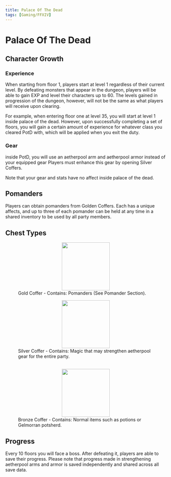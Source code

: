 ```yaml
---
title: Palace Of The Dead
tags: [Gaming/FFXIV]
---
```


# Palace Of The Dead
<style>
figure img {
  display: block;
  margin-left: auto;
  margin-right: auto;
}
</style>



## Character Growth

### Experience
When starting from floor 1, players start at level 1 regardless of their current level. By defeating monsters that appear in the dungeon, players will be able to gain EXP and level their characters up to 60. The levels gained in progression of the dungeon, however, will not be the same as what players will receive upon clearing.

For example, when entering floor one at level 35, you will start at level 1 inside palace of the dead. However, upon successfully completing a set of floors, you will gain a certain amount of experience for whatever class you cleared PotD with, which will be applied when you exit the duty.

### Gear

inside PotD, you will use an aetherpool arm and aetherpool armor instead of your equipped gear Players must enhance this gear by opening Silver Coffers.

Note that your gear and stats have no affect inside palace of the dead.

## Pomanders
Players can obtain pomanders from Golden Coffers. Each has a unique affects, and up to three of each pomander can be held at any time in a shared inventory to be used by all party members.

## Chest Types
<figure>
<img 
src='http://img.finalfantasyxiv.com/lds/h/p/exfG7TCcnGkpp1equTd_rjxp6Y.jpg' width='150' height='150'></img>
<figcaption>Gold Coffer - Contains: Pomanders (See Pomander Section).</figcaption>
</figure>

<figure>
<img 
     src='http://img.finalfantasyxiv.com/lds/h/o/jJlNbfOcoAdfCI0ILR5mVRGmcw.jpg' width='150' height='150'></img>
<figcaption>Silver Coffer - Contains: Magic that may strengthen aetherpool gear for the entire party.
</figcaption>
<br>
</figure>

<figure >
 <img src='http://img.finalfantasyxiv.com/lds/h/q/TdtETYyR38hMnMHYZOCmRdQubc.jpg' width='150' height='150'>
<figcaption>Bronze Coffer - Contains: Normal items such as potions or Gelmorran potsherd.</figcaption>
</figure>

## Progress
Every 10 floors you will face a boss. After defeating it, players are able to save their progress. Please note that progress made in strengthening aetherpool arms and armor is saved independently and shared across all save data.
